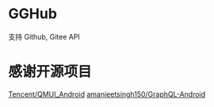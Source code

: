 
# GGHub

支持 Github, Gitee API

# 感谢开源项目

[Tencent/QMUI_Android](https://github.com/Tencent/QMUI_Android)
[amanjeetsingh150/GraphQL-Android](https://github.com/amanjeetsingh150/GraphQL-Android)
[]()
[]()


